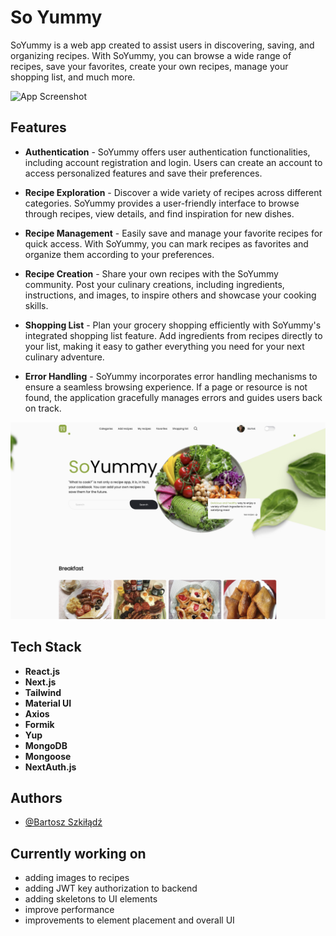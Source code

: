 # So Yummy

SoYummy is a web app created to assist users in discovering, saving, and organizing recipes. With SoYummy, you can browse a wide range of recipes, save your favorites, create your own recipes, manage your shopping list, and much more.

![App Screenshot](https://github.com/szkic/so-yummy/blob/main/public/assets/images/welcome_page.png?raw=true)

## Features

- **Authentication** - SoYummy offers user authentication functionalities, including account registration and login. Users can create an account to access personalized features and save their preferences.

- **Recipe Exploration** - Discover a wide variety of recipes across different categories. SoYummy provides a user-friendly interface to browse through recipes, view details, and find inspiration for new dishes.

- **Recipe Management** - Easily save and manage your favorite recipes for quick access. With SoYummy, you can mark recipes as favorites and organize them according to your preferences.

- **Recipe Creation** - Share your own recipes with the SoYummy community. Post your culinary creations, including ingredients, instructions, and images, to inspire others and showcase your cooking skills.

- **Shopping List** - Plan your grocery shopping efficiently with SoYummy's integrated shopping list feature. Add ingredients from recipes directly to your list, making it easy to gather everything you need for your next culinary adventure.

- **Error Handling** - SoYummy incorporates error handling mechanisms to ensure a seamless browsing experience. If a page or resource is not found, the application gracefully manages errors and guides users back on track.

![App Screenshot](https://github.com/szkic/so-yummy/blob/main/public/assets/images/main_page.png?raw=true)

## Tech Stack

- **React.js**
- **Next.js**
- **Tailwind**
- **Material UI**
- **Axios**
- **Formik**
- **Yup**
- **MongoDB**
- **Mongoose**
- **NextAuth.js**

## Authors

- [@Bartosz Szkiłądź](https://www.github.com/szkic)

## Currently working on

- adding images to recipes
- adding JWT key authorization to backend
- adding skeletons to UI elements
- improve performance
- improvements to element placement and overall UI
